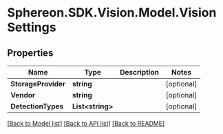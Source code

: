 # Sphereon.SDK.Vision.Model.VisionSettings
## Properties

Name | Type | Description | Notes
------------ | ------------- | ------------- | -------------
**StorageProvider** | **string** |  | [optional] 
**Vendor** | **string** |  | [optional] 
**DetectionTypes** | **List&lt;string&gt;** |  | [optional] 

[[Back to Model list]](../README.md#documentation-for-models) [[Back to API list]](../README.md#documentation-for-api-endpoints) [[Back to README]](../README.md)

